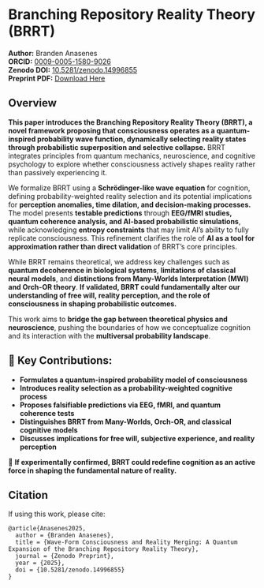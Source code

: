 # Branching Repository Reality Theory (BRRT)

**Author:** Branden Anasenes  
**ORCID:** [0009-0005-1580-9026](https://orcid.org/0009-0005-1580-9026)  
**Zenodo DOI:** [10.5281/zenodo.14996855](https://doi.org/10.5281/zenodo.14996855)  
**Preprint PDF:** [Download Here](./branching_consciousness.pdf)

## Overview

**This paper introduces the Branching Repository Reality Theory (BRRT), a novel framework proposing that consciousness operates as a quantum-inspired probability wave function, dynamically selecting reality states through probabilistic superposition and selective collapse.** BRRT integrates principles from quantum mechanics, neuroscience, and cognitive psychology to explore whether consciousness actively shapes reality rather than passively experiencing it.

We formalize BRRT using a **Schrödinger-like wave equation** for cognition, defining probability-weighted reality selection and its potential implications for **perception anomalies, time dilation, and decision-making processes.** The model presents **testable predictions** through **EEG/fMRI studies, quantum coherence analysis, and AI-based probabilistic simulations**, while acknowledging **entropy constraints** that may limit AI’s ability to fully replicate consciousness. This refinement clarifies the role of **AI as a tool for approximation rather than direct validation** of BRRT’s core principles.

While BRRT remains theoretical, we address key challenges such as **quantum decoherence in biological systems**, **limitations of classical neural models**, and **distinctions from Many-Worlds Interpretation (MWI) and Orch-OR theory**. **If validated, BRRT could fundamentally alter our understanding of free will, reality perception, and the role of consciousness in shaping probabilistic outcomes.**

This work aims to **bridge the gap between theoretical physics and neuroscience**, pushing the boundaries of how we conceptualize cognition and its interaction with the **multiversal probability landscape**.

## 🔹 Key Contributions:
- **Formulates a quantum-inspired probability model of consciousness**
- **Introduces reality selection as a probability-weighted cognitive process**
- **Proposes falsifiable predictions via EEG, fMRI, and quantum coherence tests**
- **Distinguishes BRRT from Many-Worlds, Orch-OR, and classical cognitive models**
- **Discusses implications for free will, subjective experience, and reality perception**

🚀 **If experimentally confirmed, BRRT could redefine cognition as an active force in shaping the fundamental nature of reality.**



## Citation
If using this work, please cite:

```
@article{Anasenes2025,
  author = {Branden Anasenes},
  title = {Wave-Form Consciousness and Reality Merging: A Quantum Expansion of the Branching Repository Reality Theory},
  journal = {Zenodo Preprint},
  year = {2025},
  doi = {10.5281/zenodo.14996855}
}
```

